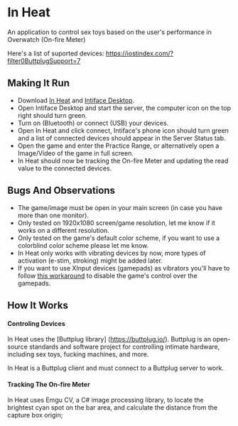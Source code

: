 # In Heat
An application to control sex toys based on the user's performance in Overwatch (On-fire Meter)

Here's a list of suported devices: https://iostindex.com/?filter0ButtplugSupport=7

## Making It Run

- Download [In Heat](https://github.com/Furimanejo/In-Heat/releases) and [Intiface Desktop](https://intiface.com/desktop/).
- Open Intiface Desktop and start the server, the computer icon on the top right should turn green.
- Turn on (Bluetooth) or connect (USB) your devices.
- Open In Heat and click connect, Intiface's phone icon should turn green and a list of connected devices should appear in the Server Status tab.
- Open the game and enter the Practice Range, or alternatively open a Image/Video of the game in full screen.
- In Heat should now be tracking the On-fire Meter and updating the read value to the connected devices.

## Bugs And Observations

- The game/image must be open in your main screen (in case you have more than one monitor).
- Only tested on 1920x1080 screen/game resolution, let me know if it works on a different resolution.
- Only tested on the game's default color scheme, if you want to use a colorblind color scheme please let me know.
- In Heat only works with vibrating devices by now, more types of activation (e-stim, stroking) might be added later.
- If you want to use XInput devices (gamepads) as vibrators you'll have to follow [this workaround](https://www.reddit.com/r/Overwatch/comments/826tda/how_do_i_make_x360ce_work_for_overwatch/?utm_source=share&utm_medium=web2x&context=3) to disable the game's control over the gamepads.

## How It Works

#### Controling Devices
In Heat uses the [Buttplug library] (https://buttplug.io/). Buttplug is an open-source standards and software project for controlling intimate hardware, including sex toys, fucking machines, and more.

In Heat is a Buttplug client and must connect to a Buttplug server to work.

#### Tracking The On-fire Meter

In Heat uses Emgu CV, a C# image processing library, to locate the brightest cyan spot on the bar area, and calculate the distance from the capture box origin;
